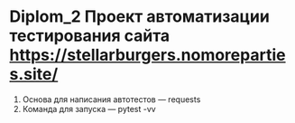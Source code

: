# Diplom_2 Проект автоматизации тестирования сайта https://stellarburgers.nomoreparties.site/
1. Основа для написания автотестов — requests
2. Команда для запуска — pytest -vv

